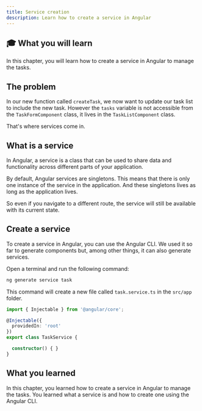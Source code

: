 ```yaml
---
title: Service creation
description: Learn how to create a service in Angular
---
```


## 🎓 What you will learn

In this chapter, you will learn how to create a service in Angular to manage the tasks.

## The problem

In our new function called `createTask`, we now want to update our task list to include the new task.
However the `tasks` variable is not accessible from the `TaskFormComponent` class, it lives in the `TaskListComponent` class.

That's where services come in.

## What is a service

In Angular, a service is a class that can be used to share data and functionality across different parts of your application.

By default, Angular services are singletons. This means that there is only one instance of the service in the application.
And these singletons lives as long as the application lives.

So even if you navigate to a different route, the service will still be available with its current state.

## Create a service

To create a service in Angular, you can use the Angular CLI.
We used it so far to generate components but, among other things, it can also generate services.

Open a terminal and run the following command:

```bash
ng generate service task
```

This command will create a new file called `task.service.ts` in the `src/app` folder.

```typescript
import { Injectable } from '@angular/core';

@Injectable({
  providedIn: 'root'
})
export class TaskService {

  constructor() { }
}
```

## What you learned

In this chapter, you learned how to create a service in Angular to manage the tasks. You learned what a service is and how to create one using the Angular CLI.

